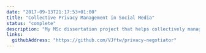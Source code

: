 ```yaml
---
date: "2017-09-13T21:17:53+01:00"
title: "Collective Privacy Management in Social Media"
status: "complete"
description: "My MSc dissertation project that helps collectively manage photos on Facebook combining Community Detection and Conflict Resolution algorithms."
links:
  githubAddress: "https://github.com/VJftw/privacy-negotiator"
---
```

